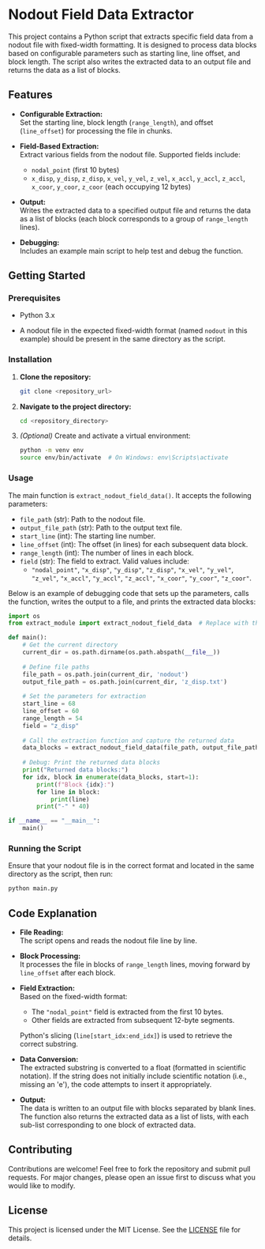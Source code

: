 # Nodout Field Data Extractor

This project contains a Python script that extracts specific field data from a nodout file with fixed-width formatting. It is designed to process data blocks based on configurable parameters such as starting line, line offset, and block length. The script also writes the extracted data to an output file and returns the data as a list of blocks.

## Features

- **Configurable Extraction:**  
  Set the starting line, block length (`range_length`), and offset (`line_offset`) for processing the file in chunks.

- **Field-Based Extraction:**  
  Extract various fields from the nodout file. Supported fields include:
  - `nodal_point` (first 10 bytes)
  - `x_disp`, `y_disp`, `z_disp`, `x_vel`, `y_vel`, `z_vel`, `x_accl`, `y_accl`, `z_accl`, `x_coor`, `y_coor`, `z_coor` (each occupying 12 bytes)

- **Output:**  
  Writes the extracted data to a specified output file and returns the data as a list of blocks (each block corresponds to a group of `range_length` lines).

- **Debugging:**  
  Includes an example main script to help test and debug the function.

## Getting Started

### Prerequisites

- Python 3.x

- A nodout file in the expected fixed-width format (named `nodout` in this example) should be present in the same directory as the script.

### Installation

1. **Clone the repository:**

   ```bash
   git clone <repository_url>
   ```

2. **Navigate to the project directory:**

   ```bash
   cd <repository_directory>
   ```

3. *(Optional)* Create and activate a virtual environment:

   ```bash
   python -m venv env
   source env/bin/activate  # On Windows: env\Scripts\activate
   ```

### Usage

The main function is `extract_nodout_field_data()`. It accepts the following parameters:

- `file_path` (str): Path to the nodout file.
- `output_file_path` (str): Path to the output text file.
- `start_line` (int): The starting line number.
- `line_offset` (int): The offset (in lines) for each subsequent data block.
- `range_length` (int): The number of lines in each block.
- `field` (str): The field to extract. Valid values include:
  - `"nodal_point"`, `"x_disp"`, `"y_disp"`, `"z_disp"`, `"x_vel"`, `"y_vel"`, `"z_vel"`, `"x_accl"`, `"y_accl"`, `"z_accl"`, `"x_coor"`, `"y_coor"`, `"z_coor"`.

Below is an example of debugging code that sets up the parameters, calls the function, writes the output to a file, and prints the extracted data blocks:

```python
import os
from extract_module import extract_nodout_field_data  # Replace with the appropriate import if necessary

def main():
    # Get the current directory
    current_dir = os.path.dirname(os.path.abspath(__file__))
    
    # Define file paths
    file_path = os.path.join(current_dir, 'nodout')
    output_file_path = os.path.join(current_dir, 'z_disp.txt')
    
    # Set the parameters for extraction
    start_line = 68
    line_offset = 60
    range_length = 54
    field = "z_disp"
    
    # Call the extraction function and capture the returned data
    data_blocks = extract_nodout_field_data(file_path, output_file_path, start_line, line_offset, range_length, field)
    
    # Debug: Print the returned data blocks
    print("Returned data blocks:")
    for idx, block in enumerate(data_blocks, start=1):
        print(f"Block {idx}:")
        for line in block:
            print(line)
        print("-" * 40)

if __name__ == "__main__":
    main()
```

### Running the Script

Ensure that your nodout file is in the correct format and located in the same directory as the script, then run:

```bash
python main.py
```

## Code Explanation

- **File Reading:**  
  The script opens and reads the nodout file line by line.

- **Block Processing:**  
  It processes the file in blocks of `range_length` lines, moving forward by `line_offset` after each block.

- **Field Extraction:**  
  Based on the fixed-width format:
  - The `"nodal_point"` field is extracted from the first 10 bytes.
  - Other fields are extracted from subsequent 12-byte segments.
  
  Python's slicing (`line[start_idx:end_idx]`) is used to retrieve the correct substring.

- **Data Conversion:**  
  The extracted substring is converted to a float (formatted in scientific notation). If the string does not initially include scientific notation (i.e., missing an 'e'), the code attempts to insert it appropriately.

- **Output:**  
  The data is written to an output file with blocks separated by blank lines. The function also returns the extracted data as a list of lists, with each sub-list corresponding to one block of extracted data.

## Contributing

Contributions are welcome! Feel free to fork the repository and submit pull requests. For major changes, please open an issue first to discuss what you would like to modify.

## License

This project is licensed under the MIT License. See the [LICENSE](LICENSE) file for details.
